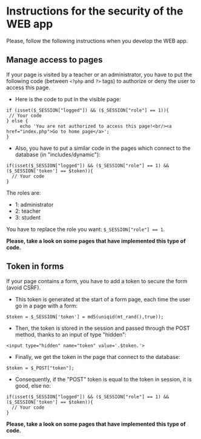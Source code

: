 # Instructions for the security of the WEB app

Please, follow the following instructions when you develop the WEB app.

## Manage access to pages

If your page is visited by a teacher or an administrator, you have to put the following code (between `<?php` and `?>` tags) to authorize or deny the user to access this page.

- Here is the code to put in the visible page:
```
if (isset($_SESSION["logged"]) && ($_SESSION["role"] == 1)){
 // Your code
} else {
     echo 'You are not authorized to access this page!<br/><a href="index.php">Go to home page</a>';
}
```

- Also, you have to put a similar code in the pages which connect to the database (in "includes/dynamic"):
```
if(isset($_SESSION["logged"]) && ($_SESSION["role"] == 1) && ($_SESSION['token'] == $token)){
  // Your code
}
```

The roles are:
- 1: administrator
- 2: teacher
- 3: student

You have to replace the role you want: `$_SESSION["role"] == 1`.

**Please, take a look on some pages that have implemented this type of code.**



## Token in forms

If your page contains a form, you have to add a token to secure the form (avoid CSRF).

- This token is generated at the start of a form page, each time the user go in a page with a form:
```
$token = $_SESSION['token'] = md5(uniqid(mt_rand(),true));
```

- Then, the token is stored in the session and passed through the POST method, thanks to an input of type "hidden":
```
<input type="hidden" name="token" value='.$token.'>
```

- Finally, we get the token in the page that connect to the database:
```
$token = $_POST["token"];
```

- Consequently, if the "POST" token is equal to the token in session, it is good, else no:
```
if(isset($_SESSION["logged"]) && ($_SESSION["role"] == 1) && ($_SESSION['token'] == $token)){
  // Your code
}
```

**Please, take a look on some pages that have implemented this type of code.**